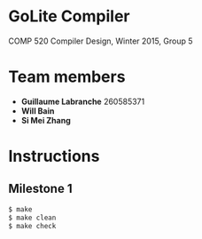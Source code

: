 GoLite Compiler
==================
COMP 520 Compiler Design, Winter 2015, Group 5

# Team members
- **Guillaume Labranche** 260585371
- **Will Bain**
- **Si Mei Zhang**

# Instructions
## Milestone 1
~~~ sh
$ make
$ make clean
$ make check
~~~
